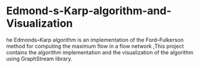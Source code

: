 # Edmond-s-Karp-algorithm-and-Visualization
he Edmonds–Karp algorithm is an implementation of the Ford–Fulkerson method for computing the maximum flow in a flow network ,This project contains the algorithm implementation and the visualization of the algorithm using GraphStream library.
